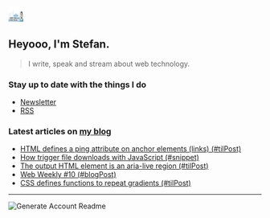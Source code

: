 <img alt width="30" height="30" src="https://raw.githubusercontent.com/stefanjudis/stefanjudis/main/screenshot.png">

## Heyooo, I'm Stefan.

> I write, speak and stream about web technology.

### Stay up to date with the things I do

- [Newsletter](https://www.stefanjudis.com/newsletter/)
- [RSS](https://www.stefanjudis.com/feeds/)

### Latest articles on [my blog](https://www.stefanjudis.com)

<!-- BLOG-POST-LIST:START -->
- [HTML defines a ping attribute on anchor elements (links) (#tilPost)](https://www.stefanjudis.com/today-i-learned/html-defines-a-ping-attribute-on-anchor-elements-links/)
- [How trigger file downloads with JavaScript (#snippet)](https://www.stefanjudis.com/snippets/how-trigger-file-downloads-with-javascript/)
- [The output HTML element is an aria-live region (#tilPost)](https://www.stefanjudis.com/today-i-learned/the-output-html-element-is-an-aria-live-region/)
- [Web Weekly #10 (#blogPost)](https://www.stefanjudis.com/blog/web-weekly-10/)
- [CSS defines functions to repeat gradients (#tilPost)](https://www.stefanjudis.com/today-i-learned/css-defines-functions-to-repeat-gradients/)
<!-- BLOG-POST-LIST:END -->

---

![Generate Account Readme](https://github.com/stefanjudis/stefanjudis/workflows/Generate%20Account%20Readme/badge.svg)
